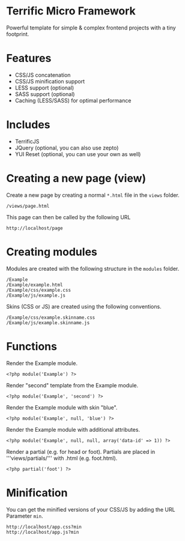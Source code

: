 Terrific Micro Framework
========================

Powerful template for simple & complex frontend projects with a tiny footprint.

Features
========
* CSS/JS concatenation
* CSS/JS minification support
* LESS support (optional)
* SASS support (optional)
* Caching (LESS/SASS) for optimal performance

Includes
========

* TerrificJS
* JQuery (optional, you can also use zepto)
* YUI Reset (optional, you can use your own as well)

Creating a new page (view)
==========================

Create a new page by creating a normal `*.html` file in the `views` folder.

    /views/page.html
    
This page can then be called by the following URL

    http://localhost/page

Creating modules
================

Modules are created with the following structure in the `modules` folder.

    /Example
    /Example/example.html
    /Example/css/example.css
    /Example/js/example.js
    
Skins (CSS or JS) are created using the following conventions.

    /Example/css/example.skinname.css
    /Example/js/example.skinname.js

Functions
=========

Render the Example module.

    <?php module('Example') ?>

Render "second" template from the Example module.

    <?php module('Example', 'second') ?>

Render the Example module with skin "blue".

    <?php module('Example', null, 'blue') ?>
 
Render the Example module with additional attributes.

    <?php module('Example', null, null, array('data-id' => 1)) ?>

Render a partial (e.g. for head or foot). Partials are placed in '''views/partials/''' with .html (e.g. foot.html).

    <?php partial('foot') ?>
    
Minification
============

You can get the minified versions of your CSS/JS by adding the URL Parameter `min`.

    http://localhost/app.css?min
    http://localhost/app.js?min
